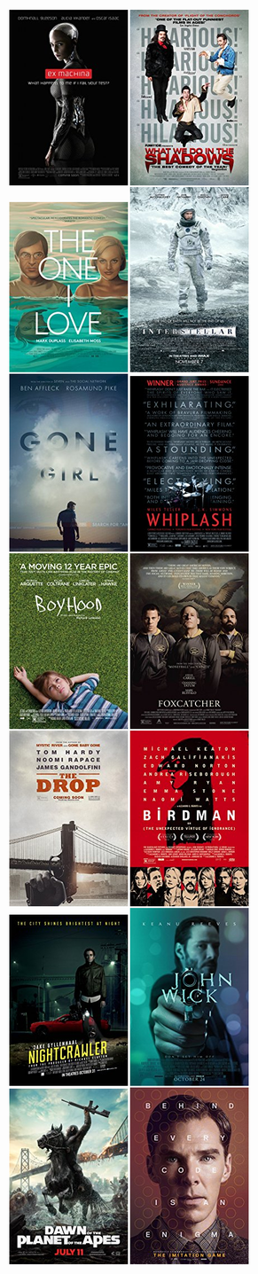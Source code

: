  [![Ex Machina](../images/Ex_Machina_2014.jpg)](http://www.imdb.com/title/tt0470752)
 [![What We Do in the Shadows](../images/What_We_Do_in_the_Shadows_2014.jpg)](http://www.imdb.com/title/tt3416742) [![The One I Love](../images/The_One_I_Love_2014.jpg)](http://www.imdb.com/title/tt2756032) [![Interstellar](../images/Interstellar_2014.jpg)](http://www.imdb.com/title/tt0816692) [![Gone Girl](../images/Gone_Girl_2014.jpg)](http://www.imdb.com/title/tt2267998) [![Whiplash](../images/Whiplash_2014.jpg)](http://www.imdb.com/title/tt2582802) [![Boyhood](../images/Boyhood_2014.jpg)](http://www.imdb.com/title/tt1065073) [![Foxcatcher](../images/Foxcatcher_2014.jpg)](http://www.imdb.com/title/tt1100089) [![The Drop](../images/The_Drop_2014.jpg)](http://www.imdb.com/title/tt1600196) [![Birdman or (The Unexpected Virtue of Ignorance)](../images/Birdman_or_(The_Unexpected_Virtue_of_Ignorance)_2014.jpg)](http://www.imdb.com/title/tt2562232) [![Nightcrawler](../images/Nightcrawler_2014.jpg)](http://www.imdb.com/title/tt2872718) [![John Wick](../images/John_Wick_2014.jpg)](http://www.imdb.com/title/tt2911666) [![Dawn of the Planet of the Apes](../images/Dawn_of_the_Planet_of_the_Apes_2014.jpg)](http://www.imdb.com/title/tt2103281) [![The Imitation Game](../images/The_Imitation_Game_2014.jpg)](http://www.imdb.com/title/tt2084970)